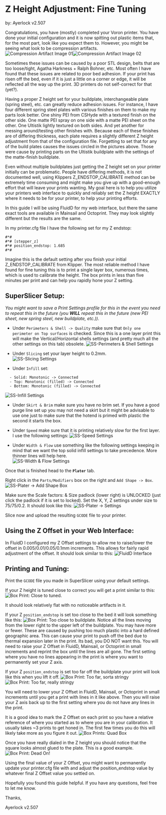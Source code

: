 # Z Height Adjustment: Fine Tuning
by: Ayerlock v2.507

Congratulations, you have (mostly) completed your Voron printer. You have done your initial configuration and it is now spitting out plastic
items that, for the most part, look like you expect them to. However, you might be seeing what look to be compression artifacts.
![Compression Artifact Image 01](images/image002.jpg)![Compression Artifact Image 02](images/image004.jpg)

Sometimes these issues can be caused by a poor STL design, belts that are too loose/tight, Agatha Harkness + Ralph Bohner, etc. Most often
I have found that these issues are related to poor bed adhesion. If your print has risen off the bed, even if it is just a little on a corner
or edge, it will be reflected all the way up the print. 3D printers do not self-correct for that (yet?).

Having a proper Z height set for your buildplate, interchangeable plate (spring steel), etc. can greatly reduce adhesion issues. For instance,
I have four different spring steel plates with various finishes on them to make my parts look better. One shiny PEI from CSHyde with a textured
finish on the other side. One matte PEI spray on one side with a matte PEI sheet on the other. One Ultistik lightly textured on both sides. And
yet another for messing around/testing other finishes with. Because each of these finishes are of differing thickness, each plate requires a
slightly different Z height adjustment from that of the configuration file. Forgetting to set that for any of the build plates causes the issues
circled in the pictures above. Those were cause by printing parts on the Ultistik buildplate with the settings of the matte-finish buildplate.

Even without multiple buildplates just getting the Z height set on your printer initially can be problematic. People have differing methods, it
is not documented well, using Klippers Z_ENDSTOP_CALIBRATE method can be extremely time consuming and might make you give up with a good-enough
effort that will leave your prints wanting. My goal here is to help you utilize your printers web interface to quickly and reliably set the Z
height EXACTLY where it needs to be for your printer, to help your printing efforts.

In this guide I will be using FluidD for my web interface, but there the same exact tools are available in Mainsail and Octoprint. They may look
slightly different but the results are the same.

In my printer.cfg file I have the following set for my Z endstop:

```
#*#
#*# [stepper_z]
#*# position_endstop: 1.685
#*#
```

Imagine this is the default setting after you finish your initial Z_ENDSTOP_CALIBRATE from Klipper. The most reliable method I have found for
fine tuning this is to print a single layer box, numerous times, which is used to calibrate the height. The box prints in less than five minutes per
print and can help you rapidly hone your Z setting.

## SuperSlicer Setup:
*You might want to save a Print Settings profile for this in the event you need to repeat this in the future (you **WILL** repeat this in the future (new
PEI sheet, new spring steel, new buildplate, etc.)).*

- Under `Perimeters & Shell -> Quality` make sure that `Only one perimeter on Top surfaces` is checked. Since this is a one layer print this will
make the Vertical/Horizontal shells settings (and pretty much all the other settings on this tab) obsolete.
![SS-Perimeters & Shell Settings](images/image006.jpg)


- Under `Slicing` set your layer height to 0.2mm.  
![SS-Slicing Settings](images/image007.png)

- Under `Infill` set:
```
  - Solid: Monotonic -> Connected
  - Top: Monotonic (filled) -> Connected
  - Bottom: Monotonic (filled) -> Connected
```

![SS-Infill Settings](images/image009.png)

- Under `Skirt & Brim` make sure you have no brim set. If you have a good purge line set up you may not need a skirt but it might be advisable to
use one just to make sure that the hotend is primed with plastic the second it starts the box.

- Under `Speed` make sure that it is printing relatively slow for the first layer. I use the following settings:
![SS-Speed Settings](images/image011.png)

- Under `Width & Flow` use something like the following settings keeping in mind that we want the top solid infill settings to take
precedence. More thinner lines will help here.  
![SS-Width & Flow Settings](images/image012.png)

Once that is finished head to the **`Plater`** tab.

Right click in the `Parts/Modifiers` box on the right and `Add Shape -> Box`.
![SS-Plater -> Add Shape Box](images/image013.png)

Make sure the Scale factors: & Size padlock (lower right) is UNLOCKED (just click the padlock if it is set to locked). Set the X, Y, Z settings under
size to 75/75/0.2. It should look like this:
![SS-Plater -> Settings](images/image015.png)

Slice now and upload the resulting `GCODE` file to your printer.

## Using the Z Offset in your Web Interface: ##

In FluidD I configured my Z Offset settings to allow me to raise/lower the offset in 0.005/0.01/0.05/0.1mm increments. This allows for fairly
rapid adjustment of the offset. It should look similar to this:
![FluidD Interface](images/image017.jpg)

## Printing and Tuning: ##

Print the `GCODE` file you made in SuperSlicer using your default settings.

If your Z height is tuned close to correct you will get a print similar to this:
![Box Print: Close to tuned.](images/image019.jpg)

It should look relatively flat with no noticeable artifacts in it.

If your Z `position_endstop` is set too close to the bed it will look something like this:
![Box Print: Too close to buildplate.](images/image021.jpg)
Notice all the lines moving from the lower right to the upper left of the buildplate. You may have more or fewer. These are caused by pushing
too much plastic into a hard defined geographic area. This can cause your print to push off the bed due to thermal expansion later in the print.
Its bad, you DO NOT want this. You will need to raise your Z Offset in FluidD, Mainsail, or Octoprint in small increments and reprint the box until
the lines are all gone. The first setting where you have no lines appearing in the print is where you want to permanently set your Z axis.

If your Z `position_endstop` is set too far off the buildplate your print will look like this when you lift it off.
![Box Print: Too far, sorta stringy](images/image023.jpg)![Box Print: Too far, really stringy](images/image025.jpg)

You will need to lower your Z Offset in FluidD, Mainsail, or Octoprint in small increments until you get a print with lines in it like above. Then
you will raise your Z axis back up to the first setting where you do not have any lines in the print.

It is a good idea to mark the Z Offset on each print so you have a relative reference of where you started as to where you are in your
calibration. It usually takes ~3 prints to get honed in. The first few times you do this will likely take more as you figure it out.
![Box Prints: Quad Box](images/image027.jpg)

Once you have really dialed in the Z height you should notice that the square looks almost glued to the plate. This is a good example.
![Box Print: Dead On!](images/image028.jpg)

Using the final value of your Z Offset, you might want to permanently update your printer.cfg file with and adjust the position_endstop value by whatever final Z Offset value you settled on.

Hopefully you found this guide helpful. If you have any questions, feel free to let me know.

Thanks,

Ayerlock v2.507


